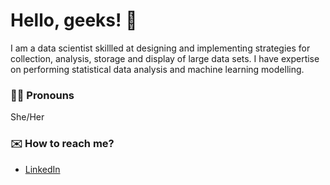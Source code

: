 # Hello, geeks! 👋

I am a data scientist skillled at designing and implementing strategies for collection, analysis, storage and display of large data sets. I have expertise on 
performing statistical data analysis and machine learning modelling.


###  👩‍🦳  Pronouns
She/Her

### ✉️  How to reach me?

- [LinkedIn](https://www.linkedin.com/in/data-geoscientist/) 


<!---
linngem/linngem is a ✨ special ✨ repository because its `README.md` (this file) appears on your GitHub profile.
You can click the Preview link to take a look at your changes.
--->
